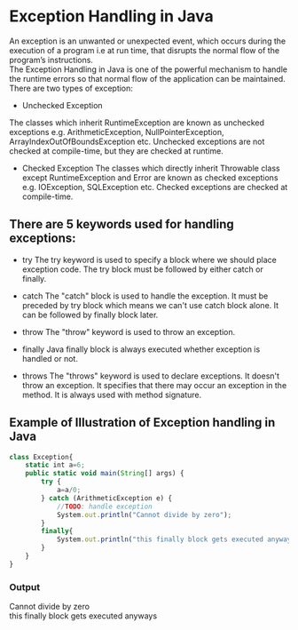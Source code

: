 # Exception Handling in Java

An exception is an unwanted or unexpected event, which occurs during the execution of a program i.e at run time, that disrupts the normal flow of the program’s instructions.\
The Exception Handling in Java is one of the powerful mechanism to handle the runtime errors so that normal flow of the application can be maintained.
There are two types of exception:

- Unchecked Exception

The classes which inherit RuntimeException are known as unchecked exceptions e.g. ArithmeticException, NullPointerException, ArrayIndexOutOfBoundsException etc. Unchecked exceptions are not checked at compile-time, but they are checked at runtime.

- Checked Exception
The classes which directly inherit Throwable class except RuntimeException and Error are known as checked exceptions e.g. IOException, SQLException etc. Checked exceptions are checked at compile-time.

## There are 5 keywords used for handling exceptions:

* try
The try keyword is used to specify a block where we should place exception code. The try block must be followed by either catch or finally.
* catch
The "catch" block is used to handle the exception. It must be preceded by try block which means we can't use catch block alone. It can be followed by finally block later.

* throw
The "throw" keyword is used to throw an exception.

* finally
Java finally block is always executed whether exception is handled or not.

* throws
The "throws" keyword is used to declare exceptions. It doesn't throw an exception. It specifies that there may occur an exception in the method. It is always used with method signature.

## Example of Illustration of Exception handling in Java

```javascript
class Exception{
    static int a=6;
    public static void main(String[] args) {
        try {
            a=a/0;
        } catch (ArithmeticException e) {
            //TODO: handle exception
            System.out.println("Cannot divide by zero");
        }
        finally{
            System.out.println("this finally block gets executed anyways");
        }
    }
}
```
### Output
Cannot divide by zero\
this finally block gets executed anyways